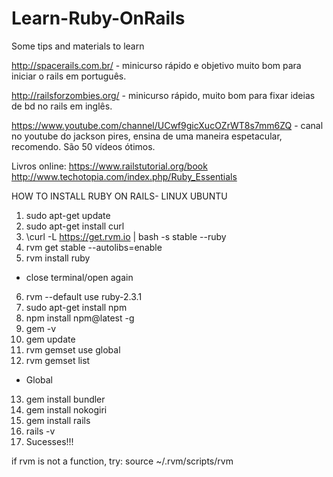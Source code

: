 # Learn-Ruby-OnRails

Some tips and materials to learn


http://spacerails.com.br/ - minicurso rápido e objetivo muito bom para iniciar o rails em português.

http://railsforzombies.org/ - minicurso rápido, muito bom para fixar ideias de bd no rails em inglês.

https://www.youtube.com/channel/UCwf9gicXucOZrWT8s7mm6ZQ - canal no youtube do jackson pires, ensina de uma maneira espetacular, recomendo. São 50 vídeos ótimos.

Livros online:
https://www.railstutorial.org/book
http://www.techotopia.com/index.php/Ruby_Essentials


HOW TO INSTALL RUBY ON RAILS- LINUX UBUNTU

1. sudo apt-get update
2. sudo apt-get install curl
3. \curl -L https://get.rvm.io | bash -s stable --ruby
4. rvm get stable --autolibs=enable
5. rvm install ruby
  - close terminal/open again
6. rvm --default use ruby-2.3.1
7. sudo apt-get install npm
8. npm install npm@latest -g
9. gem -v
10. gem update
11. rvm gemset use global
12. rvm gemset list
   - Global
13. gem install bundler
14. gem install nokogiri
15. gem install rails
16. rails -v
17. Sucesses!!!

if rvm is not a function, try: source ~/.rvm/scripts/rvm
